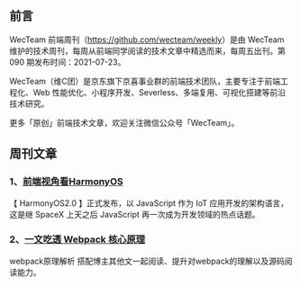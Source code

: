 ## 前言

WecTeam 前端周刊（<https://github.com/wecteam/weekly>）是由 WecTeam 维护的技术周刊，每周从前端同学阅读的技术文章中精选而来，每周五出刊。第 090 期发布时间：2021-07-23。

WecTeam（维C团）是京东旗下京喜事业群的前端技术团队，主要专注于前端工程化、Web 性能优化、小程序开发、Severless、多端复用、可视化搭建等前沿技术研究。

更多「原创」前端技术文章，欢迎关注微信公众号「WecTeam」。


## 周刊文章

### 1、[前端视角看HarmonyOS](https://mp.weixin.qq.com/s/2WSjbZjzXHI5bb83Ydkh1g)

【 HarmonyOS2.0 】正式发布，以 JavaScript 作为 IoT 应用开发的架构语言，这是继 SpaceX 上天之后 JavaScript 再一次成为开发领域的热点话题。


### 2、[一文吃透 Webpack 核心原理](https://mp.weixin.qq.com/s/SbJNbSVzSPSKBe2YStn2Zw)

webpack原理解析 搭配博主其他文一起阅读、提升对webpack的理解以及源码阅读能力。